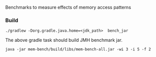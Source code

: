 Benchmarks to measure effects of memory access patterns


### Build 
```
./gradlew -Dorg.gradle.java.home=<jdk_path>  bench_jar

```

The above gradle task should build JMH benchmark jar.

```
java -jar mem-bench/build/libs/mem-bench-all.jar -wi 3 -i 5 -f 2

```
